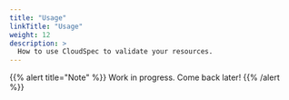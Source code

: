 ```yaml
---
title: "Usage"
linkTitle: "Usage"
weight: 12
description: >
  How to use CloudSpec to validate your resources.
---
```


{{% alert title="Note" %}}
Work in progress. Come back later!
{{% /alert %}}